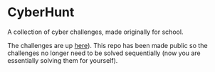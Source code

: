 # CyberHunt

A collection of cyber challenges, made originally for school.

The challenges are up [here](https://dnzc.github.io/CyberHunt/)). This repo has been made public so the challenges no longer need to be solved sequentially (now you are essentially solving them for yourself).

